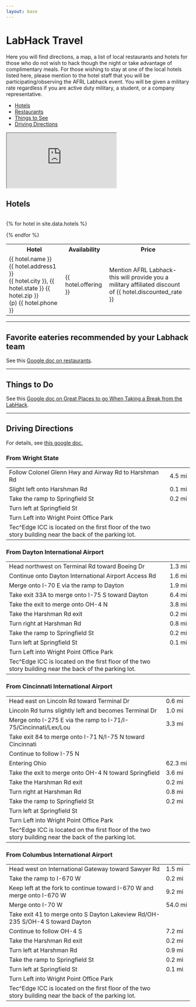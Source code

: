 ```yaml
---
layout: base
---
```

<div class="container">
<div class="row">

<h1 class="text-center">LabHack Travel</h1>

<div class="col-sm-6">
<p>
Here you will find directions, a map, a list of local restaurants
and hotels for those who do not wish to hack though the night or take
advantage of complimentary meals. For those wishing to stay at one of the local
hotels listed here, please mention to the hotel staff that you
will be participating/observing the AFRL Labhack event. You will be given a
military rate regardless if you are active duty military, a student, or a
company representative.
</p>

<ul>
	<li><a href="#hotels">Hotels</a></li>
	<li><a href="https://docs.google.com/document/d/1DewcUdcBN6EcUHU5QzANV2jxXatUgek1EHUeJH-p1KA/edit?usp=sharings">Restaurants</a></li>
	<li><a href="https://docs.google.com/document/d/1TnEBgtbCAD9c6p6EsxR_Gp8CEk0p-SRzxr7UmA1n0bY/edit?usp=sharing">Things to See</a></li>
	<li><a href="#driving_directions">Driving Directions</a></li>
</ul>
</div>

<div class="col-sm-6">
	<div class="embed-responsive embed-responsive-4by3">
	<iframe class="embed-responsive-item" src="https://mapsengine.google.com/map/u/0/embed?mid=zBQRgyLFcISg.kWLNRVdo-dkE"></iframe>
</div>
</div>

<section>
<h2 id="hotels">Hotels</h2>
<table class="table">

<table class="table">
  <tr>
    <th >Hotel</th>
    <th >Availability</th>
    <th >Price</th>
  </tr>
 
 {% for hotel in site.data.hotels %}
 
  <tr>
    <td > {{ hotel.name }} <br> {{ hotel.address1 }} <br> {{ hotel.city }}, {{ hotel.state }} {{ hotel.zip }} <br>(p) {{ hotel.phone }}</td>
    <td > {{ hotel.offering }} </td>
    <td >Mention AFRL Labhack- <br>this will provide you a military affiliated discount of {{ hotel.discounted_rate }}</td>
  </tr>
 
{% endfor %}

</table>
</section>

<hr/>

<section>
<h2 id="restaurants">Favorite eateries recommended by your Labhack team</h2>
See this <a href="https://docs.google.com/document/d/1DewcUdcBN6EcUHU5QzANV2jxXatUgek1EHUeJH-p1KA/edit?usp=sharings">Google doc on restaurants</a>.
</section>

<hr />

<section>
<h2 id="restaurants">Things to Do</h2>
See this <a href="https://docs.google.com/document/d/1TnEBgtbCAD9c6p6EsxR_Gp8CEk0p-SRzxr7UmA1n0bY/edit?usp=sharing">Google doc on Great Places to go When Taking a Break from the LabHack</a>.
</section>
<hr/>

<section>
<h2 id="driving_directions">Driving Directions</h2>
For details, see <a href="https://docs.google.com/document/d/1w6dBPkyBJTmsrW6rDZVowE0Ggt7nQ-ktf4J4aE89CKc/edit?usp=sharing">this google doc.</a>

<h3>From Wright State</h3>
<table class="table">
<tr><td>Follow Colonel Glenn Hwy and Airway Rd to Harshman Rd</td><td>4.5 mi</td></tr>
<tr><td>Slight left onto Harshman Rd</td><td>0.1 mi</td></tr>
<tr><td>Take the ramp to Springfield St</td><td>0.2 mi</td></tr>
<tr><td>Turn left at Springfield St</td><td></td></tr>
<tr><td>Turn Left into Wright Point Office Park</td><td></td></tr>
<tr><td>Tec^Edge ICC is located on the first floor of the two story building near the back of the parking lot.</td><td></td></tr>
</table>
<h3>From Dayton International Airport</h3>
<table class="table">
<tr><td>Head northwest on Terminal Rd toward Boeing Dr</td><td>1.3 mi</td></tr>
<tr><td>Continue onto Dayton International Airport Access Rd</td><td>1.6 mi</td></tr>
<tr><td>Merge onto I-70 E via the ramp to Dayton</td><td>1.9 mi</td></tr>
<tr><td>Take exit 33A to merge onto I-75 S toward Dayton</td><td>6.4 mi</td></tr>
<tr><td>Take the exit to merge onto OH-4 N</td><td>3.8 mi</td></tr>
<tr><td>Take the Harshman Rd exit</td><td>0.2 mi</td></tr>
<tr><td>Turn right at Harshman Rd</td><td>0.8 mi</td></tr>
<tr><td>Take the ramp to Springfield St</td><td>0.2 mi</td></tr>
<tr><td>Turn left at Springfield St</td><td>0.1 mi</td></tr>
<tr><td>Turn Left into Wright Point Office Park</td><td></td></tr>
<tr><td>Tec^Edge ICC is located on the first floor of the two story building near the back of the parking lot.</td><td></td></tr>
</table>
<h3>From Cincinnati International Airport</h3>
<table class="table">
<tr><td>Head east on Lincoln Rd toward Terminal Dr</td><td>0.6 mi</td></tr>
<tr><td>Lincoln Rd turns slightly left and becomes Terminal Dr</td><td>1.0 mi</td></tr>
<tr><td>Merge onto I-275 E via the ramp to I-71/I-75/Cincinnati/Lex/Lou</td><td>3.3 mi</td></tr>
<tr><td>Take exit 84 to merge onto I-71 N/I-75 N toward Cincinnati</td><td></td></tr>
<tr><td>Continue to follow I-75 N</td><td></td></tr>
<tr><td>Entering Ohio</td><td>62.3 mi</td></tr>
<tr><td>Take the exit to merge onto OH-4 N toward Springfield</td><td>3.6 mi</td></tr>
<tr><td>Take the Harshman Rd exit</td><td>0.2 mi</td></tr>
<tr><td>Turn right at Harshman Rd</td><td>0.8 mi</td></tr>
<tr><td>Take the ramp to Springfield St</td><td>0.2 mi</td></tr>
<tr><td>Turn left at Springfield St</td><td></td></tr>
<tr><td>Turn Left into Wright Point Office Park</td><td></td></tr>
<tr><td>Tec^Edge ICC is located on the first floor of the two story building near the back of the parking lot.</td><td></td></tr>
</table>
<h3>From Columbus International Airport</h3>
<table class="table">
<tr><td>Head west on International Gateway toward Sawyer Rd</td><td>1.5 mi</td></tr>
<tr><td>Take the ramp to I-670 W</td><td>0.2 mi</td></tr>
<tr><td>Keep left at the fork to continue toward I-670 W and merge onto I-670 W</td><td>9.2 mi</td></tr>
<tr><td>Merge onto I-70 W</td><td>54.0 mi</td></tr>
<tr><td>Take exit 41 to merge onto S Dayton Lakeview Rd/OH-235 S/OH-4 S toward Dayton</td><td></td></tr> 
<tr><td>Continue to follow OH-4 S</td><td>7.2 mi</td></tr>
<tr><td>Take the Harshman Rd exit</td><td>0.2 mi</td></tr>
<tr><td>Turn left at Harshman Rd</td><td>0.9 mi</td></tr>
<tr><td>Take the ramp to Springfield St</td><td>0.2 mi</td></tr>
<tr><td>Turn left at Springfield St</td><td>0.1 mi</td></tr>
<tr><td>Turn Left into Wright Point Office Park</td><td></td></tr>
<tr><td>Tec^Edge ICC is located on the first floor of the two story building near the back of the parking lot.</td><td></td></tr>
</table>
</section>
	


</div>